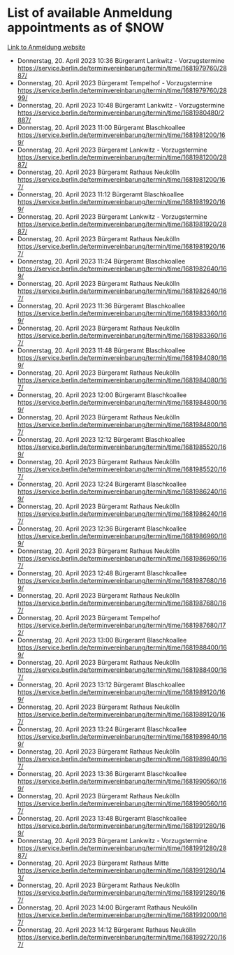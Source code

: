 # List of available Anmeldung appointments as of $NOW
[Link to Anmeldung website](https://service.berlin.de/terminvereinbarung/termin/tag.php?termin=1&anliegen[]=120686&dienstleisterlist=122210,122217,327316,122219,327312,122227,327314,122231,327346,122243,327348,122254,122252,329742,122260,329745,122262,329748,122271,327278,122273,327274,122277,327276,330436,122280,327294,122282,327290,122284,327292,122291,327270,122285,327266,122286,327264,122296,327268,150230,329760,122297,327286,122294,327284,122312,329763,122314,329775,122304,327330,122311,327334,122309,327332,317869,122281,327352,122279,329772,122283,122276,327324,122274,327326,122267,329766,122246,327318,122251,327320,122257,327322,122208,327298,122226,327300&herkunft=http%3A%2F%2Fservice.berlin.de%2Fdienstleistung%2F120686%2F)
- Donnerstag, 20. April 2023 10:36 Bürgeramt Lankwitz - Vorzugstermine https://service.berlin.de/terminvereinbarung/termin/time/1681979760/2887/
- Donnerstag, 20. April 2023  Bürgeramt Tempelhof - Vorzugstermine https://service.berlin.de/terminvereinbarung/termin/time/1681979760/2899/
- Donnerstag, 20. April 2023 10:48 Bürgeramt Lankwitz - Vorzugstermine https://service.berlin.de/terminvereinbarung/termin/time/1681980480/2887/
- Donnerstag, 20. April 2023 11:00 Bürgeramt Blaschkoallee https://service.berlin.de/terminvereinbarung/termin/time/1681981200/169/
- Donnerstag, 20. April 2023  Bürgeramt Lankwitz - Vorzugstermine https://service.berlin.de/terminvereinbarung/termin/time/1681981200/2887/
- Donnerstag, 20. April 2023  Bürgeramt Rathaus Neukölln https://service.berlin.de/terminvereinbarung/termin/time/1681981200/167/
- Donnerstag, 20. April 2023 11:12 Bürgeramt Blaschkoallee https://service.berlin.de/terminvereinbarung/termin/time/1681981920/169/
- Donnerstag, 20. April 2023  Bürgeramt Lankwitz - Vorzugstermine https://service.berlin.de/terminvereinbarung/termin/time/1681981920/2887/
- Donnerstag, 20. April 2023  Bürgeramt Rathaus Neukölln https://service.berlin.de/terminvereinbarung/termin/time/1681981920/167/
- Donnerstag, 20. April 2023 11:24 Bürgeramt Blaschkoallee https://service.berlin.de/terminvereinbarung/termin/time/1681982640/169/
- Donnerstag, 20. April 2023  Bürgeramt Rathaus Neukölln https://service.berlin.de/terminvereinbarung/termin/time/1681982640/167/
- Donnerstag, 20. April 2023 11:36 Bürgeramt Blaschkoallee https://service.berlin.de/terminvereinbarung/termin/time/1681983360/169/
- Donnerstag, 20. April 2023  Bürgeramt Rathaus Neukölln https://service.berlin.de/terminvereinbarung/termin/time/1681983360/167/
- Donnerstag, 20. April 2023 11:48 Bürgeramt Blaschkoallee https://service.berlin.de/terminvereinbarung/termin/time/1681984080/169/
- Donnerstag, 20. April 2023  Bürgeramt Rathaus Neukölln https://service.berlin.de/terminvereinbarung/termin/time/1681984080/167/
- Donnerstag, 20. April 2023 12:00 Bürgeramt Blaschkoallee https://service.berlin.de/terminvereinbarung/termin/time/1681984800/169/
- Donnerstag, 20. April 2023  Bürgeramt Rathaus Neukölln https://service.berlin.de/terminvereinbarung/termin/time/1681984800/167/
- Donnerstag, 20. April 2023 12:12 Bürgeramt Blaschkoallee https://service.berlin.de/terminvereinbarung/termin/time/1681985520/169/
- Donnerstag, 20. April 2023  Bürgeramt Rathaus Neukölln https://service.berlin.de/terminvereinbarung/termin/time/1681985520/167/
- Donnerstag, 20. April 2023 12:24 Bürgeramt Blaschkoallee https://service.berlin.de/terminvereinbarung/termin/time/1681986240/169/
- Donnerstag, 20. April 2023  Bürgeramt Rathaus Neukölln https://service.berlin.de/terminvereinbarung/termin/time/1681986240/167/
- Donnerstag, 20. April 2023 12:36 Bürgeramt Blaschkoallee https://service.berlin.de/terminvereinbarung/termin/time/1681986960/169/
- Donnerstag, 20. April 2023  Bürgeramt Rathaus Neukölln https://service.berlin.de/terminvereinbarung/termin/time/1681986960/167/
- Donnerstag, 20. April 2023 12:48 Bürgeramt Blaschkoallee https://service.berlin.de/terminvereinbarung/termin/time/1681987680/169/
- Donnerstag, 20. April 2023  Bürgeramt Rathaus Neukölln https://service.berlin.de/terminvereinbarung/termin/time/1681987680/167/
- Donnerstag, 20. April 2023  Bürgeramt Tempelhof https://service.berlin.de/terminvereinbarung/termin/time/1681987680/172/
- Donnerstag, 20. April 2023 13:00 Bürgeramt Blaschkoallee https://service.berlin.de/terminvereinbarung/termin/time/1681988400/169/
- Donnerstag, 20. April 2023  Bürgeramt Rathaus Neukölln https://service.berlin.de/terminvereinbarung/termin/time/1681988400/167/
- Donnerstag, 20. April 2023 13:12 Bürgeramt Blaschkoallee https://service.berlin.de/terminvereinbarung/termin/time/1681989120/169/
- Donnerstag, 20. April 2023  Bürgeramt Rathaus Neukölln https://service.berlin.de/terminvereinbarung/termin/time/1681989120/167/
- Donnerstag, 20. April 2023 13:24 Bürgeramt Blaschkoallee https://service.berlin.de/terminvereinbarung/termin/time/1681989840/169/
- Donnerstag, 20. April 2023  Bürgeramt Rathaus Neukölln https://service.berlin.de/terminvereinbarung/termin/time/1681989840/167/
- Donnerstag, 20. April 2023 13:36 Bürgeramt Blaschkoallee https://service.berlin.de/terminvereinbarung/termin/time/1681990560/169/
- Donnerstag, 20. April 2023  Bürgeramt Rathaus Neukölln https://service.berlin.de/terminvereinbarung/termin/time/1681990560/167/
- Donnerstag, 20. April 2023 13:48 Bürgeramt Blaschkoallee https://service.berlin.de/terminvereinbarung/termin/time/1681991280/169/
- Donnerstag, 20. April 2023  Bürgeramt Lankwitz - Vorzugstermine https://service.berlin.de/terminvereinbarung/termin/time/1681991280/2887/
- Donnerstag, 20. April 2023  Bürgeramt Rathaus Mitte https://service.berlin.de/terminvereinbarung/termin/time/1681991280/143/
- Donnerstag, 20. April 2023  Bürgeramt Rathaus Neukölln https://service.berlin.de/terminvereinbarung/termin/time/1681991280/167/
- Donnerstag, 20. April 2023 14:00 Bürgeramt Rathaus Neukölln https://service.berlin.de/terminvereinbarung/termin/time/1681992000/167/
- Donnerstag, 20. April 2023 14:12 Bürgeramt Rathaus Neukölln https://service.berlin.de/terminvereinbarung/termin/time/1681992720/167/
